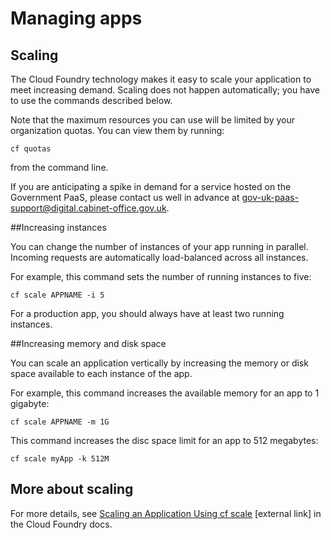 # Managing apps

## Scaling

The Cloud Foundry technology makes it easy to scale your application to meet increasing demand. Scaling does not happen automatically; you have to use the commands described below.

Note that the maximum resources you can use will be limited by your organization quotas. You can view them by running:

``cf quotas``

from the command line.

If you are anticipating a spike in demand for a service hosted on the Government PaaS, please contact us well in advance at [gov-uk-paas-support@digital.cabinet-office.gov.uk](mailto:gov-uk-paas-support@digital.cabinet-office.gov.uk).

##Increasing instances

You can change the number of instances of your app running in parallel.
Incoming requests are automatically load-balanced across all instances.

For example, this command sets the number of running instances to five:

``cf scale APPNAME -i 5``

For a production app, you should always have at least two running instances.

##Increasing memory and disk space

You can scale an application vertically by increasing the memory or disk space available to each instance of the app.

For example, this command increases the available memory for an app to 1 gigabyte:

``cf scale APPNAME -m 1G``

This command increases the disc space limit for an app to 512 megabytes:

``cf scale myApp -k 512M``


## More about scaling

For more details, see [Scaling an Application Using cf scale](http://docs.cloudfoundry.org/devguide/deploy-apps/cf-scale.html) [external link] in the Cloud Foundry docs.